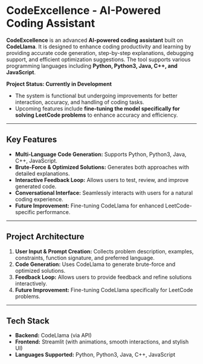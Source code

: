 # **CodeExcellence - AI-Powered Coding Assistant**

**CodeExcellence** is an advanced **AI-powered coding assistant** built on **CodeLlama**. It is designed to enhance coding productivity and learning by providing accurate code generation, step-by-step explanations, debugging support, and efficient optimization suggestions. The tool supports various programming languages including **Python, Python3, Java, C++, and JavaScript**.  

**Project Status: Currently in Development**  
- The system is functional but undergoing improvements for better interaction, accuracy, and handling of coding tasks.  
- Upcoming features include **fine-tuning the model specifically for solving LeetCode problems** to enhance accuracy and efficiency.  

---

## **Key Features**  
- **Multi-Language Code Generation:** Supports Python, Python3, Java, C++, JavaScript.  
- **Brute-Force & Optimized Solutions:** Generates both approaches with detailed explanations.  
- **Interactive Feedback Loop:** Allows users to test, review, and improve generated code.  
- **Conversational Interface:** Seamlessly interacts with users for a natural coding experience.  
- **Future Improvement:** Fine-tuning CodeLlama for enhanced LeetCode-specific performance.  

---

## **Project Architecture**  

1. **User Input & Prompt Creation:** Collects problem description, examples, constraints, function signature, and preferred language.  
2. **Code Generation:** Uses CodeLlama to generate brute-force and optimized solutions.  
3. **Feedback Loop:** Allows users to provide feedback and refine solutions interactively.  
4. **Future Improvement:** Fine-tuning CodeLlama specifically for LeetCode problems.  

---

## **Tech Stack**  
- **Backend:** CodeLlama (via API)  
- **Frontend:** Streamlit (with animations, smooth interactions, and stylish UI)  
- **Languages Supported:** Python, Python3, Java, C++, JavaScript  
